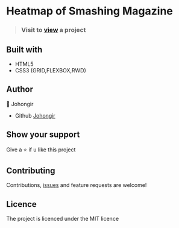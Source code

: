 # Heatmap of Smashing Magazine


> ### Visit to [view](https://johongirr.github.io/smashing-heatmap/) a project

## Built with
 * HTML5
 * CSS3 (GRID,FLEXBOX,RWD)




## Author
:man: Johongir 
* Github [Johongir](https://github.com/Johongirr)

## Show your support
Give a :star: if u like this project


## Contributing
Contributions, [issues]() and feature requests are welcome!


## Licence
The project is licenced under the MIT licence
